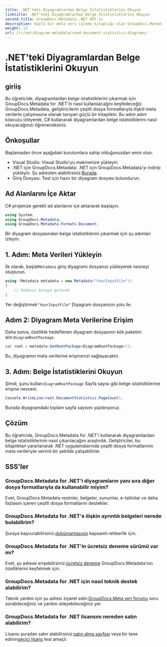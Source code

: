 ```yaml
---
title: .NET'teki Diyagramlardan Belge İstatistiklerini Okuyun
linktitle: .NET'teki Diyagramlardan Belge İstatistiklerini Okuyun
second_title: GroupDocs.Metadata .NET API'si
description: Güçlü bir meta veri işleme kitaplığı olan GroupDocs.Metadata'yı kullanarak .NET'teki diyagramlardan belge istatistiklerini nasıl çıkaracağınızı öğrenin.
weight: 12
url: /tr/net/diagram-metadata/read-document-statistics-diagrams/
---
```


# .NET'teki Diyagramlardan Belge İstatistiklerini Okuyun

## giriiş
Bu öğreticide, diyagramlardan belge istatistiklerini çıkarmak için GroupDocs.Metadata for .NET'in nasıl kullanılacağını keşfedeceğiz. GroupDocs.Metadata, geliştiricilerin çeşitli dosya formatlarıyla ilişkili meta verilerle çalışmasına olanak tanıyan güçlü bir kitaplıktır. Bu adım adım kılavuzu izleyerek, C# kullanarak diyagramlardan belge istatistiklerini nasıl okuyacağınızı öğreneceksiniz.
## Önkoşullar
Başlamadan önce aşağıdaki kurulumlara sahip olduğunuzdan emin olun:
- Visual Studio: Visual Studio'yu makinenize yükleyin.
-  .NET için GroupDocs.Metadata: .NET için GroupDocs.Metadata'yı indirip yükleyin. Şu adresten alabilirsiniz:[Burada](https://releases.groupdocs.com/metadata/net/).
- Giriş Dosyası: Test için hazır bir diyagram dosyası bulundurun.

## Ad Alanlarını İçe Aktar
C# projenize gerekli ad alanlarını içe aktararak başlayın.
```csharp
using System;
using GroupDocs.Metadata;
using GroupDocs.Metadata.Formats.Document;
```

Bir diyagram dosyasından belge istatistiklerini çıkarmak için şu adımları izleyin:
## 1. Adım: Meta Verileri Yükleyin
 İlk olarak, başlat`Metadata` giriş diyagramı dosyanızı yükleyerek nesneyi oluşturun.
```csharp
using (Metadata metadata = new Metadata("YourInputFile"))
{
    // Kodunuz buraya gelecek
}
```
 Yer değiştirmek`"YourInputFile"` Diyagram dosyanızın yolu ile.
## Adım 2: Diyagram Meta Verilerine Erişim
 Daha sonra, özellikle hedeflenen diyagram dosyasının kök paketini alın.`DiagramRootPackage`.
```csharp
var root = metadata.GetRootPackage<DiagramRootPackage>();
```
Bu, diyagramın meta verilerine erişmenizi sağlayacaktır.
## 3. Adım: Belge İstatistiklerini Okuyun
 Şimdi, şunu kullan:`DiagramRootPackage` Sayfa sayısı gibi belge istatistiklerine erişme nesnesi.
```csharp
Console.WriteLine(root.DocumentStatistics.PageCount);
```
Burada diyagramdaki toplam sayfa sayısını yazdırıyoruz.

## Çözüm
Bu öğreticide, GroupDocs.Metadata for .NET'i kullanarak diyagramlardan belge istatistiklerinin nasıl çıkarılacağını araştırdık. Geliştiriciler, bu kitaplıktan yararlanarak .NET uygulamalarında çeşitli dosya formatlarının meta verileriyle verimli bir şekilde çalışabilirler.

## SSS'ler
### GroupDocs.Metadata for .NET'i diyagramların yanı sıra diğer dosya formatlarıyla da kullanabilir miyim?
Evet, GroupDocs.Metadata resimler, belgeler, sunumlar, e-tablolar ve daha fazlasını içeren çeşitli dosya formatlarını destekler.
### GroupDocs.Metadata for .NET'e ilişkin ayrıntılı belgeleri nerede bulabilirim?
 Şuraya başvurabilirsiniz:[dokümantasyon](https://tutorials.groupdocs.com/metadata/net/) kapsamlı rehberlik için.
### GroupDocs.Metadata for .NET'in ücretsiz deneme sürümü var mı?
 Evet, şu adrese erişebilirsiniz:[ücretsiz deneme](https://releases.groupdocs.com/) GroupDocs.Metadata'nın özelliklerini keşfetmek için.
### GroupDocs.Metadata for .NET için nasıl teknik destek alabilirim?
 Teknik yardım için şu adresi ziyaret edin:[GroupDocs.Meta veri forumu](https://forum.groupdocs.com/c/metadata/14) soru sorabileceğiniz ve yardım isteyebileceğiniz yer.
### GroupDocs.Metadata for .NET lisansını nereden satın alabilirim?
 Lisansı şuradan satın alabilirsiniz:[satın alma sayfası](https://purchase.groupdocs.com/buy) veya bir tane edinin[geçici lisans](https://purchase.groupdocs.com/temporary-license/) test amaçlı.